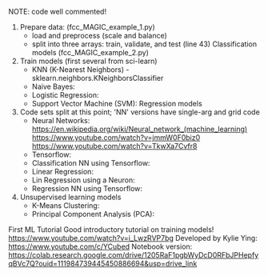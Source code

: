 NOTE: code well commented!
1. Prepare data: (fcc_MAGIC_example_1.py)
   - load and preprocess (scale and balance)
   - split into three arrays: train, validate, and test (line 43)
Classification models (fcc_MAGIC_example_2.py)
2. Train models (first several from sci-learn)
   - KNN (K-Nearest Neighbors) - sklearn.neighbors.KNeighborsClassifier
   - Naive Bayes:
   - Logistic Regression:
   - Support Vector Machine (SVM):
Regression models
3. Code sets split at this point; 'NN' versions have single-arg and grid code
   - Neural Networks:
   https://en.wikipedia.org/wiki/Neural_network_(machine_learning)
   https://www.youtube.com/watch?v=jmmW0F0biz0
   https://www.youtube.com/watch?v=TkwXa7Cvfr8 
   - Tensorflow:
   - Classification NN using Tensorflow:
   - Linear Regression:
   - Lin Regression using a Neuron:
   - Regression NN using Tensorflow:
4. Unsupervised learning models
   - K-Means Clustering:
   - Principal Component Analysis (PCA):

First ML Tutorial
Good introductory tutorial on training models!
https://www.youtube.com/watch?v=i_LwzRVP7bg
Developed by Kylie Ying: https://www.youtube.com/c/YCubed
Notebook version: https://colab.research.google.com/drive/1205RaF1pgbWyDcD0RFbJPHepfyqBVc7Q?ouid=111984739445450886694&usp=drive_link